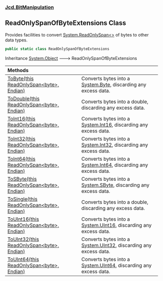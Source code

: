 ### [Jcd.BitManipulation](Jcd.BitManipulation.md 'Jcd.BitManipulation')

## ReadOnlySpanOfByteExtensions Class

Provides facilities to convert [System.ReadOnlySpan&lt;&gt;](https://docs.microsoft.com/en-us/dotnet/api/System.ReadOnlySpan-1 'System.ReadOnlySpan`1') of bytes to other data types.

```csharp
public static class ReadOnlySpanOfByteExtensions
```

Inheritance [System.Object](https://docs.microsoft.com/en-us/dotnet/api/System.Object 'System.Object') &#129106; ReadOnlySpanOfByteExtensions

| Methods                                                                                                                                                                                                                                                                                           |                                                                                                                                               |
|:--------------------------------------------------------------------------------------------------------------------------------------------------------------------------------------------------------------------------------------------------------------------------------------------------|:----------------------------------------------------------------------------------------------------------------------------------------------|
| [ToByte(this ReadOnlySpan&lt;byte&gt;, Endian)](Jcd.BitManipulation.ReadOnlySpanOfByteExtensions.ToByte(thisSystem.ReadOnlySpan_byte_,Jcd.BitManipulation.Endian).md 'Jcd.BitManipulation.ReadOnlySpanOfByteExtensions.ToByte(this System.ReadOnlySpan<byte>, Jcd.BitManipulation.Endian)')       | Converts bytes into a [System.Byte](https://docs.microsoft.com/en-us/dotnet/api/System.Byte 'System.Byte'), discarding any excess data.       |
| [ToDouble(this ReadOnlySpan&lt;byte&gt;, Endian)](Jcd.BitManipulation.ReadOnlySpanOfByteExtensions.ToDouble(thisSystem.ReadOnlySpan_byte_,Jcd.BitManipulation.Endian).md 'Jcd.BitManipulation.ReadOnlySpanOfByteExtensions.ToDouble(this System.ReadOnlySpan<byte>, Jcd.BitManipulation.Endian)') | Converts bytes into a double, discarding any excess data.                                                                                     |
| [ToInt16(this ReadOnlySpan&lt;byte&gt;, Endian)](Jcd.BitManipulation.ReadOnlySpanOfByteExtensions.ToInt16(thisSystem.ReadOnlySpan_byte_,Jcd.BitManipulation.Endian).md 'Jcd.BitManipulation.ReadOnlySpanOfByteExtensions.ToInt16(this System.ReadOnlySpan<byte>, Jcd.BitManipulation.Endian)')    | Converts bytes into a [System.Int16](https://docs.microsoft.com/en-us/dotnet/api/System.Int16 'System.Int16'), discarding any excess data.    |
| [ToInt32(this ReadOnlySpan&lt;byte&gt;, Endian)](Jcd.BitManipulation.ReadOnlySpanOfByteExtensions.ToInt32(thisSystem.ReadOnlySpan_byte_,Jcd.BitManipulation.Endian).md 'Jcd.BitManipulation.ReadOnlySpanOfByteExtensions.ToInt32(this System.ReadOnlySpan<byte>, Jcd.BitManipulation.Endian)')    | Converts bytes into a [System.Int32](https://docs.microsoft.com/en-us/dotnet/api/System.Int32 'System.Int32'), discarding any excess data.    |
| [ToInt64(this ReadOnlySpan&lt;byte&gt;, Endian)](Jcd.BitManipulation.ReadOnlySpanOfByteExtensions.ToInt64(thisSystem.ReadOnlySpan_byte_,Jcd.BitManipulation.Endian).md 'Jcd.BitManipulation.ReadOnlySpanOfByteExtensions.ToInt64(this System.ReadOnlySpan<byte>, Jcd.BitManipulation.Endian)')    | Converts bytes into a [System.Int64](https://docs.microsoft.com/en-us/dotnet/api/System.Int64 'System.Int64'), discarding any excess data.    |
| [ToSByte(this ReadOnlySpan&lt;byte&gt;, Endian)](Jcd.BitManipulation.ReadOnlySpanOfByteExtensions.ToSByte(thisSystem.ReadOnlySpan_byte_,Jcd.BitManipulation.Endian).md 'Jcd.BitManipulation.ReadOnlySpanOfByteExtensions.ToSByte(this System.ReadOnlySpan<byte>, Jcd.BitManipulation.Endian)')    | Converts bytes into a [System.SByte](https://docs.microsoft.com/en-us/dotnet/api/System.SByte 'System.SByte'), discarding any excess data.    |
| [ToSingle(this ReadOnlySpan&lt;byte&gt;, Endian)](Jcd.BitManipulation.ReadOnlySpanOfByteExtensions.ToSingle(thisSystem.ReadOnlySpan_byte_,Jcd.BitManipulation.Endian).md 'Jcd.BitManipulation.ReadOnlySpanOfByteExtensions.ToSingle(this System.ReadOnlySpan<byte>, Jcd.BitManipulation.Endian)') | Converts bytes into a double, discarding any excess data.                                                                                     |
| [ToUInt16(this ReadOnlySpan&lt;byte&gt;, Endian)](Jcd.BitManipulation.ReadOnlySpanOfByteExtensions.ToUInt16(thisSystem.ReadOnlySpan_byte_,Jcd.BitManipulation.Endian).md 'Jcd.BitManipulation.ReadOnlySpanOfByteExtensions.ToUInt16(this System.ReadOnlySpan<byte>, Jcd.BitManipulation.Endian)') | Converts bytes into a [System.UInt16](https://docs.microsoft.com/en-us/dotnet/api/System.UInt16 'System.UInt16'), discarding any excess data. |
| [ToUInt32(this ReadOnlySpan&lt;byte&gt;, Endian)](Jcd.BitManipulation.ReadOnlySpanOfByteExtensions.ToUInt32(thisSystem.ReadOnlySpan_byte_,Jcd.BitManipulation.Endian).md 'Jcd.BitManipulation.ReadOnlySpanOfByteExtensions.ToUInt32(this System.ReadOnlySpan<byte>, Jcd.BitManipulation.Endian)') | Converts bytes into a [System.UInt32](https://docs.microsoft.com/en-us/dotnet/api/System.UInt32 'System.UInt32'), discarding any excess data. |
| [ToUInt64(this ReadOnlySpan&lt;byte&gt;, Endian)](Jcd.BitManipulation.ReadOnlySpanOfByteExtensions.ToUInt64(thisSystem.ReadOnlySpan_byte_,Jcd.BitManipulation.Endian).md 'Jcd.BitManipulation.ReadOnlySpanOfByteExtensions.ToUInt64(this System.ReadOnlySpan<byte>, Jcd.BitManipulation.Endian)') | Converts bytes into a [System.UInt64](https://docs.microsoft.com/en-us/dotnet/api/System.UInt64 'System.UInt64'), discarding any excess data. |
